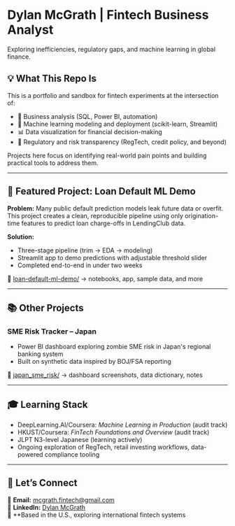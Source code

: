# Dylan McGrath | Fintech Business Analyst

Exploring inefficiencies, regulatory gaps, and machine learning in global finance.

## 💡 What This Repo Is

This is a portfolio and sandbox for fintech experiments at the intersection of:

- 🧠 Business analysis (SQL, Power BI, automation)
- 🤖 Machine learning modeling and deployment (scikit-learn, Streamlit)
- 📊 Data visualization for financial decision-making
- 🔎 Regulatory and risk transparency (RegTech, credit policy, and beyond)

Projects here focus on identifying real-world pain points and building practical tools to address them.

---

## 🚀 Featured Project: Loan Default ML Demo

**Problem:** Many public default prediction models leak future data or overfit. This project creates a clean, reproducible pipeline using only origination-time features to predict loan charge-offs in LendingClub data.

**Solution:**  
- Three-stage pipeline (trim → EDA → modeling)  
- Streamlit app to demo predictions with adjustable threshold slider  
- Completed end-to-end in under two weeks

📁 [loan-default-ml-demo/](./loan-default-ml-demo) → notebooks, app, sample data, and more

---

## 📚 Other Projects

### SME Risk Tracker – Japan

- Power BI dashboard exploring zombie SME risk in Japan's regional banking system  
- Built on synthetic data inspired by BOJ/FSA reporting

📁 [japan_sme_risk/](./japan_sme_risk) → dashboard screenshots, data dictionary, notes

---

## 🎓 Learning Stack

- DeepLearning.AI/Coursera: *Machine Learning in Production* (audit track)
- HKUST/Coursera: *FinTech Foundations and Overview* (audit track)
- JLPT N3-level Japanese (learning actively)  
- Ongoing exploration of RegTech, retail investing workflows, data-powered compliance tooling

---

## 🤝 Let’s Connect

📧 **Email:** mcgrath.fintech@gmail.com  
🔗 **LinkedIn:** [Dylan McGrath](https://www.linkedin.com/in/dylanjamesmcgrath/)  
📍  **Based in the U.S., exploring international fintech systems

